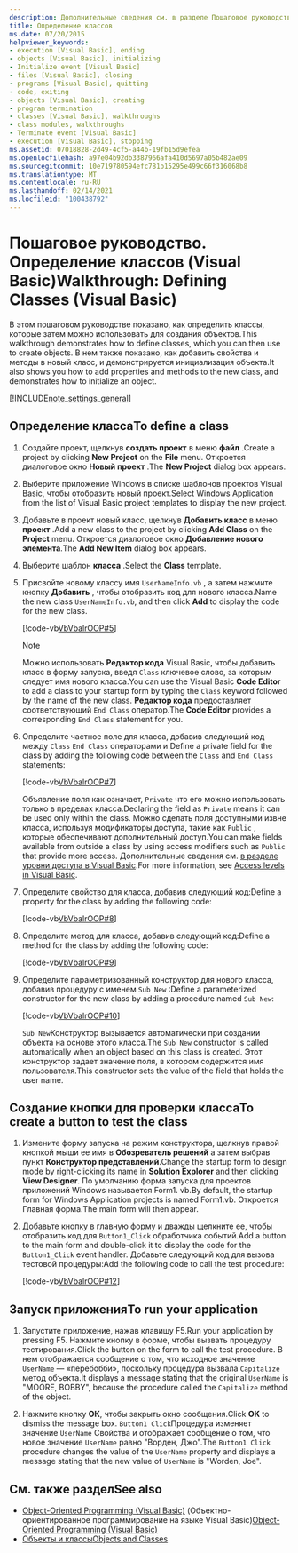 ```yaml
---
description: Дополнительные сведения см. в разделе Пошаговое руководство. Определение классов (Visual Basic)
title: Определение классов
ms.date: 07/20/2015
helpviewer_keywords:
- execution [Visual Basic], ending
- objects [Visual Basic], initializing
- Initialize event [Visual Basic]
- files [Visual Basic], closing
- programs [Visual Basic], quitting
- code, exiting
- objects [Visual Basic], creating
- program termination
- classes [Visual Basic], walkthroughs
- class modules, walkthroughs
- Terminate event [Visual Basic]
- execution [Visual Basic], stopping
ms.assetid: 07018828-2d49-4cf5-a44b-19fb15d9efea
ms.openlocfilehash: a97e04b92db3387966afa410d5697a05b482ae09
ms.sourcegitcommit: 10e719780594efc781b15295e499c66f316068b8
ms.translationtype: MT
ms.contentlocale: ru-RU
ms.lasthandoff: 02/14/2021
ms.locfileid: "100438792"
---
```

# <a name="walkthrough-defining-classes-visual-basic"></a><span data-ttu-id="ea17f-103">Пошаговое руководство. Определение классов (Visual Basic)</span><span class="sxs-lookup"><span data-stu-id="ea17f-103">Walkthrough: Defining Classes (Visual Basic)</span></span>

<span data-ttu-id="ea17f-104">В этом пошаговом руководстве показано, как определить классы, которые затем можно использовать для создания объектов.</span><span class="sxs-lookup"><span data-stu-id="ea17f-104">This walkthrough demonstrates how to define classes, which you can then use to create objects.</span></span> <span data-ttu-id="ea17f-105">В нем также показано, как добавить свойства и методы в новый класс, и демонстрируется инициализация объекта.</span><span class="sxs-lookup"><span data-stu-id="ea17f-105">It also shows you how to add properties and methods to the new class, and demonstrates how to initialize an object.</span></span>  
  
[!INCLUDE[note_settings_general](~/includes/note-settings-general-md.md)]  
  
## <a name="to-define-a-class"></a><span data-ttu-id="ea17f-106">Определение класса</span><span class="sxs-lookup"><span data-stu-id="ea17f-106">To define a class</span></span>
  
1. <span data-ttu-id="ea17f-107">Создайте проект, щелкнув **создать проект** в меню **файл** .</span><span class="sxs-lookup"><span data-stu-id="ea17f-107">Create a project by clicking **New Project** on the **File** menu.</span></span> <span data-ttu-id="ea17f-108">Откроется диалоговое окно **Новый проект** .</span><span class="sxs-lookup"><span data-stu-id="ea17f-108">The **New Project** dialog box appears.</span></span>  
  
2. <span data-ttu-id="ea17f-109">Выберите приложение Windows в списке шаблонов проектов Visual Basic, чтобы отобразить новый проект.</span><span class="sxs-lookup"><span data-stu-id="ea17f-109">Select Windows Application from the list of Visual Basic project templates to display the new project.</span></span>  
  
3. <span data-ttu-id="ea17f-110">Добавьте в проект новый класс, щелкнув **Добавить класс** в меню **проект** .</span><span class="sxs-lookup"><span data-stu-id="ea17f-110">Add a new class to the project by clicking **Add Class** on the **Project** menu.</span></span> <span data-ttu-id="ea17f-111">Откроется диалоговое окно **Добавление нового элемента**.</span><span class="sxs-lookup"><span data-stu-id="ea17f-111">The **Add New Item** dialog box appears.</span></span>  
  
4. <span data-ttu-id="ea17f-112">Выберите шаблон **класса** .</span><span class="sxs-lookup"><span data-stu-id="ea17f-112">Select the **Class** template.</span></span>  
  
5. <span data-ttu-id="ea17f-113">Присвойте новому классу имя `UserNameInfo.vb` , а затем нажмите кнопку **Добавить** , чтобы отобразить код для нового класса.</span><span class="sxs-lookup"><span data-stu-id="ea17f-113">Name the new class `UserNameInfo.vb`, and then click **Add** to display the code for the new class.</span></span>  
  
     [!code-vb[VbVbalrOOP#5](~/samples/snippets/visualbasic/VS_Snippets_VBCSharp/VbVbalrOOP/VB/OOP.vb#5)]
  
    > [!NOTE]
    > <span data-ttu-id="ea17f-114">Можно использовать **Редактор кода** Visual Basic, чтобы добавить класс в форму запуска, введя `Class` ключевое слово, за которым следует имя нового класса.</span><span class="sxs-lookup"><span data-stu-id="ea17f-114">You can use the Visual Basic **Code Editor** to add a class to your startup form by typing the `Class` keyword followed by the name of the new class.</span></span> <span data-ttu-id="ea17f-115">**Редактор кода** предоставляет соответствующий `End Class` оператор.</span><span class="sxs-lookup"><span data-stu-id="ea17f-115">The **Code Editor** provides a corresponding `End Class` statement for you.</span></span>  
  
6. <span data-ttu-id="ea17f-116">Определите частное поле для класса, добавив следующий код между `Class` `End Class` операторами и:</span><span class="sxs-lookup"><span data-stu-id="ea17f-116">Define a private field for the class by adding the following code between the `Class` and `End Class` statements:</span></span>  
  
     [!code-vb[VbVbalrOOP#7](~/samples/snippets/visualbasic/VS_Snippets_VBCSharp/VbVbalrOOP/VB/OOP.vb#7)]
  
     <span data-ttu-id="ea17f-117">Объявление поля как означает, `Private` что его можно использовать только в пределах класса.</span><span class="sxs-lookup"><span data-stu-id="ea17f-117">Declaring the field as `Private` means it can be used only within the class.</span></span> <span data-ttu-id="ea17f-118">Можно сделать поля доступными извне класса, используя модификаторы доступа, такие как `Public` , которые обеспечивают дополнительный доступ.</span><span class="sxs-lookup"><span data-stu-id="ea17f-118">You can make fields available from outside a class by using access modifiers such as `Public` that provide more access.</span></span> <span data-ttu-id="ea17f-119">Дополнительные сведения см. [в разделе уровни доступа в Visual Basic](../declared-elements/access-levels.md).</span><span class="sxs-lookup"><span data-stu-id="ea17f-119">For more information, see [Access levels in Visual Basic](../declared-elements/access-levels.md).</span></span>  
  
7. <span data-ttu-id="ea17f-120">Определите свойство для класса, добавив следующий код:</span><span class="sxs-lookup"><span data-stu-id="ea17f-120">Define a property for the class by adding the following code:</span></span>  
  
     [!code-vb[VbVbalrOOP#8](~/samples/snippets/visualbasic/VS_Snippets_VBCSharp/VbVbalrOOP/VB/OOP.vb#8)]
  
8. <span data-ttu-id="ea17f-121">Определите метод для класса, добавив следующий код:</span><span class="sxs-lookup"><span data-stu-id="ea17f-121">Define a method for the class by adding the following code:</span></span>  
  
     [!code-vb[VbVbalrOOP#9](~/samples/snippets/visualbasic/VS_Snippets_VBCSharp/VbVbalrOOP/VB/OOP.vb#9)]
  
9. <span data-ttu-id="ea17f-122">Определите параметризованный конструктор для нового класса, добавив процедуру с именем `Sub New` :</span><span class="sxs-lookup"><span data-stu-id="ea17f-122">Define a parameterized constructor for the new class by adding a procedure named `Sub New`:</span></span>  
  
     [!code-vb[VbVbalrOOP#10](~/samples/snippets/visualbasic/VS_Snippets_VBCSharp/VbVbalrOOP/VB/OOP.vb#10)]
  
     <span data-ttu-id="ea17f-123">`Sub New`Конструктор вызывается автоматически при создании объекта на основе этого класса.</span><span class="sxs-lookup"><span data-stu-id="ea17f-123">The `Sub New` constructor is called automatically when an object based on this class is created.</span></span> <span data-ttu-id="ea17f-124">Этот конструктор задает значение поля, в котором содержится имя пользователя.</span><span class="sxs-lookup"><span data-stu-id="ea17f-124">This constructor sets the value of the field that holds the user name.</span></span>  
  
## <a name="to-create-a-button-to-test-the-class"></a><span data-ttu-id="ea17f-125">Создание кнопки для проверки класса</span><span class="sxs-lookup"><span data-stu-id="ea17f-125">To create a button to test the class</span></span>
  
1. <span data-ttu-id="ea17f-126">Измените форму запуска на режим конструктора, щелкнув правой кнопкой мыши ее имя в **Обозреватель решений** а затем выбрав пункт **Конструктор представлений**.</span><span class="sxs-lookup"><span data-stu-id="ea17f-126">Change the startup form to design mode by right-clicking its name in **Solution Explorer** and then clicking **View Designer**.</span></span> <span data-ttu-id="ea17f-127">По умолчанию форма запуска для проектов приложений Windows называется Form1. vb.</span><span class="sxs-lookup"><span data-stu-id="ea17f-127">By default, the startup form for Windows Application projects is named Form1.vb.</span></span> <span data-ttu-id="ea17f-128">Откроется Главная форма.</span><span class="sxs-lookup"><span data-stu-id="ea17f-128">The main form will then appear.</span></span>  
  
2. <span data-ttu-id="ea17f-129">Добавьте кнопку в главную форму и дважды щелкните ее, чтобы отобразить код для `Button1_Click` обработчика событий.</span><span class="sxs-lookup"><span data-stu-id="ea17f-129">Add a button to the main form and double-click it to display the code for the `Button1_Click` event handler.</span></span> <span data-ttu-id="ea17f-130">Добавьте следующий код для вызова тестовой процедуры:</span><span class="sxs-lookup"><span data-stu-id="ea17f-130">Add the following code to call the test procedure:</span></span>  
  
     [!code-vb[VbVbalrOOP#12](~/samples/snippets/visualbasic/VS_Snippets_VBCSharp/VbVbalrOOP/VB/OOP.vb#12)]
  
## <a name="to-run-your-application"></a><span data-ttu-id="ea17f-131">Запуск приложения</span><span class="sxs-lookup"><span data-stu-id="ea17f-131">To run your application</span></span>
  
1. <span data-ttu-id="ea17f-132">Запустите приложение, нажав клавишу F5.</span><span class="sxs-lookup"><span data-stu-id="ea17f-132">Run your application by pressing F5.</span></span> <span data-ttu-id="ea17f-133">Нажмите кнопку в форме, чтобы вызвать процедуру тестирования.</span><span class="sxs-lookup"><span data-stu-id="ea17f-133">Click the button on the form to call the test procedure.</span></span> <span data-ttu-id="ea17f-134">В нем отображается сообщение о том, что исходное значение `UserName` — «перебобби», поскольку процедура вызвала `Capitalize` метод объекта.</span><span class="sxs-lookup"><span data-stu-id="ea17f-134">It displays a message stating that the original `UserName` is "MOORE, BOBBY", because the procedure called the `Capitalize` method of the object.</span></span>  
  
2. <span data-ttu-id="ea17f-135">Нажмите кнопку **ОК**, чтобы закрыть окно сообщения.</span><span class="sxs-lookup"><span data-stu-id="ea17f-135">Click **OK** to dismiss the message box.</span></span> <span data-ttu-id="ea17f-136">`Button1 Click`Процедура изменяет значение `UserName` Свойства и отображает сообщение о том, что новое значение `UserName` равно "Ворден, Джо".</span><span class="sxs-lookup"><span data-stu-id="ea17f-136">The `Button1 Click` procedure changes the value of the `UserName` property and displays a message stating that the new value of `UserName` is "Worden, Joe".</span></span>  
  
## <a name="see-also"></a><span data-ttu-id="ea17f-137">См. также раздел</span><span class="sxs-lookup"><span data-stu-id="ea17f-137">See also</span></span>

- <span data-ttu-id="ea17f-138">[Object-Oriented Programming (Visual Basic)](../../concepts/object-oriented-programming.md) (Объектно-ориентированное программирование на языке Visual Basic)</span><span class="sxs-lookup"><span data-stu-id="ea17f-138">[Object-Oriented Programming (Visual Basic)](../../concepts/object-oriented-programming.md)</span></span>
- [<span data-ttu-id="ea17f-139">Объекты и классы</span><span class="sxs-lookup"><span data-stu-id="ea17f-139">Objects and Classes</span></span>](index.md)
